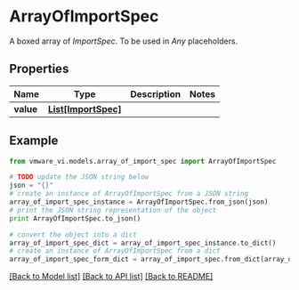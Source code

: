 # ArrayOfImportSpec

A boxed array of *ImportSpec*. To be used in *Any* placeholders. 

## Properties
Name | Type | Description | Notes
------------ | ------------- | ------------- | -------------
**value** | [**List[ImportSpec]**](ImportSpec.md) |  | 

## Example

```python
from vmware_vi.models.array_of_import_spec import ArrayOfImportSpec

# TODO update the JSON string below
json = "{}"
# create an instance of ArrayOfImportSpec from a JSON string
array_of_import_spec_instance = ArrayOfImportSpec.from_json(json)
# print the JSON string representation of the object
print ArrayOfImportSpec.to_json()

# convert the object into a dict
array_of_import_spec_dict = array_of_import_spec_instance.to_dict()
# create an instance of ArrayOfImportSpec from a dict
array_of_import_spec_form_dict = array_of_import_spec.from_dict(array_of_import_spec_dict)
```
[[Back to Model list]](../README.md#documentation-for-models) [[Back to API list]](../README.md#documentation-for-api-endpoints) [[Back to README]](../README.md)


